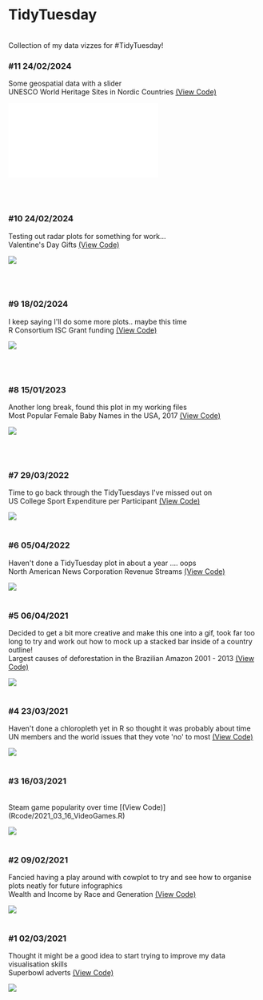 # TidyTuesday
<br>
Collection of my data vizzes for #TidyTuesday!

<br>


### #11 24/02/2024

Some geospatial data with a slider
<br>
UNESCO World Heritage Sites in Nordic Countries [(View Code)](Rcode/2024_04_06_WorldHeritage.R)

![](plots/2024_02_06/WorldHeritage.html)

<br>
<br>


### #10 24/02/2024

Testing out radar plots for something for work...
<br>
Valentine's Day Gifts [(View Code)](Rcode/2024_02_13_ValentinesConsumer.R)

![](plots/2024_02_13_ValentinesConsumer.png)

<br>
<br>


### #9 18/02/2024

I keep saying I'll do some more plots.. maybe this time
<br>
R Consortium ISC Grant funding [(View Code)](Rcode/2024_02_20_ISCGrant.R)

![](plots/2024_02_20_ISCGrant.png)

<br>
<br>

### #8 15/01/2023

Another long break, found this plot in my working files
<br>
Most Popular Female Baby Names in the USA, 2017 [(View Code)](Rcode/2022_03_22_BabyNames.R)

![](plots/2022_03_22_BabyNames.png)

<br>
<br>



### #7 29/03/2022

Time to go back through the TidyTuesdays I've missed out on
<br>
US College Sport Expenditure per Participant [(View Code)](Rcode/2022_03_29_CollegeSports.R)

![](plots/2022_03_29_CollegeSports.png)
<br>
<br>




### #6 05/04/2022

Haven't done a TidyTuesday plot in about a year .... oops
<br>
North American News Corporation Revenue Streams [(View Code)](Rcode/2022_04_05_NewsOrgs.R)

![](plots/2022_04_05_NewsCorps.png)
<br>
<br>



### #5 06/04/2021

Decided to get a bit more creative and make this one into a gif, took far too long to try and work out how to mock up a stacked bar inside of a country outline!
<br>
Largest causes of deforestation in the Brazilian Amazon 2001 - 2013 [(View Code)](Rcode/2021_04_06_GlobalDeforestation.R)

![](plots/2021_04_06_GlobalDeforestation.gif)
<br>
<br>

### #4 23/03/2021

Haven't done a chloropleth yet in R so thought it was probably about time
<br>
UN members and the world issues that they vote 'no' to most [(View Code)](Rcode/2021_03_23_UNVotes.R)

![](plots/2021_03_23_UNVotes.png)
<br>
<br>

### #3 16/03/2021

<br>
Steam game popularity over time [(View Code)](Rcode/2021_03_16_VideoGames.R)

![](plots/2021_03_16_SteamGames.png)
<br>
<br>

### #2 09/02/2021

Fancied having a play around with cowplot to try and see how to organise plots neatly for future infographics
<br>
Wealth and Income by Race and Generation [(View Code)](Rcode/2021_02_09_WealthAndIncome.R)

![](plots/2021_02_09_WealthAndIncome.png)
<br>
<br>

### #1 02/03/2021

Thought it might be a good idea to start trying to improve my data visualisation skills
<br>
Superbowl adverts [(View Code)](Rcode/2021_03_02_NFLAdverts.R)

![](plots/2021_03_02_NFLAdverts.png)
